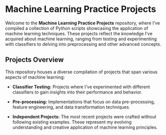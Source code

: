 # Machine Learning Practice Projects

Welcome to the **Machine Learning Practice Projects** repository, where I've compiled a collection of Python scripts showcasing the application of machine learning techniques. These projects reflect the knowledge I've acquired about machine learning, ranging from testing and experimenting with classifiers to delving into preprocessing and other advanced concepts. 

## Projects Overview

This repository houses a diverse compilation of projects that span various aspects of machine learning:

- **Classifier Testing:** Projects where I've experimented with different classifiers to gain insights into their performance and behavior.

- **Pre-processing:** Implementations that focus on data pre-processing, feature engineering, and data transformation techniques.

- **Independent Projects:** The most recent projects were crafted without following existing examples. These represent my evolving understanding and creative application of machine learning principles.

